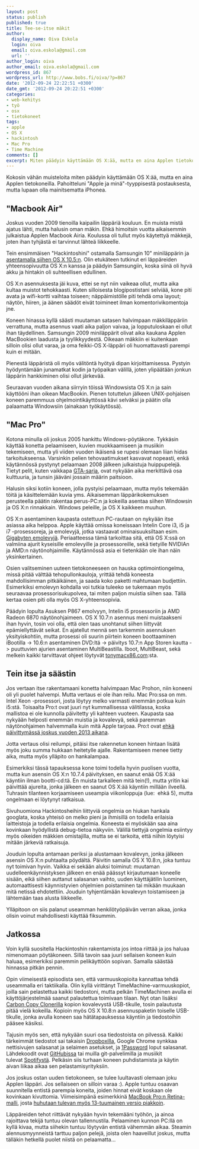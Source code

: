 ```yaml
---
layout: post
status: publish
published: true
title: Tee-se-itse mäkit
author:
  display_name: Oiva Eskola
  login: oiva
  email: oiva.eskola@gmail.com
  url: ''
author_login: oiva
author_email: oiva.eskola@gmail.com
wordpress_id: 867
wordpress_url: http://www.bobs.fi/oiva/?p=867
date: '2012-09-24 22:22:51 +0300'
date_gmt: '2012-09-24 20:22:51 +0300'
categories:
- web-kehitys
- työ
- osx
- tietokoneet
tags:
- apple
- OS X
- hackintosh
- Mac Pro
- Time Machine
comments: []
excerpt: Miten päädyin käyttämään OS X:ää, mutta en aina Applen tietokoneilla.
---
```

<p>Kokosin vähän muisteloita miten päädyin käyttämään OS X:ää, mutta en aina Applen tietokoneilla. Pahoitteluni "Apple ja minä"-tyyppisestä postauksesta, mutta lupaan olla mainitsematta iPhonea.</p>
<h2>"Macbook Air"</h2>
<p>Joskus vuoden 2009 tienoilla kaipailin läppäriä kouluun. En muista mistä ajatus lähti, mutta halusin oman mäkin. Ehkä himoitsin vuotta aikaisemmin julkaistua Applen Macbook Airia. Koulussa oli tullut myös käytettyä mäkkejä, joten ihan tyhjästä ei tarvinnut lähteä liikkeelle.</p>
<p>Tein ensimmäisen "Hackintoshini" ostamalla Samsungin 10" miniläppärin ja <a title="OS X:n asentaminen Samsung NC10:een" href="http://oivaeskola.fi/2009/08/13/os-xn-asentaminen-samsung-nc10een/">asentamalla siihen OS&nbsp;X 10.5:n</a>. Olin etukäteen tutkinut eri läppäreiden yhteensopivuutta OS&nbsp;X:n kanssa ja päädyin Samsungiin, koska siinä oli hyvä akku ja hintakin oli suhteellisen edullinen.</p>
<p>OS&nbsp;X:n asennuksesta jäi kuva, ettei se nyt niin vaikeaa ollut, mutta aika kultaa muistot tehokkaasti. Kuten silloisesta blogipostistani selviää, kone piti avata ja wifi-kortti vaihtaa toiseen; näppäimistölle piti tehdä oma layout; näytön, hiiren, ja äänen säädöt eivät toimineet ilman komentorivikomentoja jne.</p>
<p>Koneen hinassa kyllä säästi muutaman satasen halvimpaan mäkkiläppäriin verrattuna, mutta asennus vaati aika paljon vaivaa, ja lopputuloskaan ei ollut ihan täydellinen. Samsungin 2009 miniläppärit olivat aika kaukana Applen MacBookien laadusta ja tyylikkyydestä. Oikeaan mäkkiin ei kuitenkaan silloin olisi ollut varaa, ja oma feikki-OS&nbsp;X-läppäri oli huomattavasti parempi kuin ei mitään.</p>
<p>Pienestä läppäristä oli myös välitöntä hyötyä dipan kirjoittamisessa. Pystyin hyödyntämään junamatkat kodin ja työpaikan välillä, joten ylipäätään jonkun läppärin hankkiminen olisi ollut järkevää.</p>
<p>Seuraavan vuoden aikana siirryin töissä Windowsista OS&nbsp;X:n ja sain käyttööni ihan oikean MacBookin. Pienen totuttelun jälkeen UNIX-pohjaisen koneen paremmuus ohjelmointikäyttössä kävi selväksi ja päätin olla palaamatta Windowsiin (ainakaan työkäytössä).</p>
<h2>"Mac Pro"</h2>
<p>Kotona minulla oli joskus 2005 hankittu Windows-pöytäkone. Tykkäsin käyttää konetta pelaamiseen, kuvien muokkaamiseen ja musiikin tekemiseen, mutta yli viiden vuoden ikäisenä se rupesi olemaan liian hidas tarkoitukseensa. Varsinkin pelien tehovaatimukset kasvavat nopeasti, enkä käytännössä pystynyt pelaamaan 2008 jälkeen julkaistuja huippupelejä. Tietyt pelit, kuten vaikkapa <a title="Wikipedia: Grand Theft Auto IV: Commercial success" href="http://en.wikipedia.org/wiki/Grand_Theft_Auto_IV#Commercial_success">GTA-sarja</a>, ovat nykyään aika merkittävä osa kulttuuria, ja tunsin jääväni jossain määrin paitsioon.</p>
<p>Halusin siksi kotiin koneen, jolla pystyisi pelaamaan, mutta myös tekemään töitä ja käsittelemään kuvia yms. Aikaisemman läppärikokemuksen perusteella päätin rakentaa perus-PC:n ja kokeilla asentaa siihen Windowsin ja OS&nbsp;X:n rinnakkain. Windows peleille, ja OS&nbsp;X kaikkeen muuhun.</p>
<p>OS&nbsp;X:n asentaminen kaupasta ostettuun PC-rautaan on nykyään itse asiassa aika helppoa. Apple käyttää omissa koneissaan Intelin Core i3, i5 ja i7 -prosessoreja, ja emolevyjä, jotka vastaavat ominaisuuksiltaan esim. <a href="http://www.tomshardware.com/news/hackintosh-mac-motherboards-chameleon-rc5,11577.html">Gigabyten emolevyjä</a>. Periaatteessa tämä tarkoittaa sitä, että OS&nbsp;X:ssä on valmiina ajurit kyseisille emolevyille ja prosessoreille, sekä tietyille NVIDIAn ja AMD:n näytönohjaimille. Käytännössä asia ei tietenkään ole ihan näin yksinkertainen.</p>
<p>Osien valitseminen uuteen tietokoneeseen on hauska optimointiongelma, missä pitää välttää tehopullonkauloja, yrittää tehdä koneesta mahdollisimman pitkäikäinen, ja saada koko paketti mahtumaan budjettiin. Esimerkiksi emolevyn kohdalla voi tutkia tuleeko se tukemaan myös seuraavaa prosessorisukupolvea, tai miten paljon muistia siihen saa. Tällä kertaa osien piti olla myös OS X-yhteensopivia.</p>
<p>Päädyin lopulta Asuksen P867 emolvyyn, Intelin i5 prosessoriin ja AMD Radeon 6870 näytönohjaimeen. OS&nbsp;X&nbsp;10.7:n asennus meni muistaakseni ihan hyvin, tosin voi olla, että olen taas unohtanut siihen liittyvät epämiellyttävät seikat. En ajatellut mennä sen tarkemmin asennuksen yksityiskohtiin, mutta prosessi oli suurin piirtein koneen boottaaminen iBootilla -> 10.6:n asentaminen DVD:ltä -> päivitys 10.7:n App Storen kautta -> puuttuvien ajurien asentaminen MultiBeastilla. Iboot, MultiBeast, sekä melkein kaikki tarvittavat ohjeet löytyvät&nbsp;<a href="http://www.tonymacx86.com/">tonymacx86.com</a>:sta.</p>
<h2>Tein itse ja säästin</h2>
<p>Jos vertaan itse rakentamaani konetta halvimpaan Mac Prohon, niin koneeni oli yli puolet halvempi. Mutta vertaus ei ole ihan reilu. Mac Pro:ssa on mm. Intel Xeon -prosessori, josta löytyy melko varmasti enemmän potkua kuin i5:stä. Toisaalta Pro:t ovat juuri nyt kummallisessa välitilassa, koska mallistoa ei ole kunnolla päivitetty yli kahteen vuoteen. Kaupasta saa nykyään helposti enemmän muistia ja kovalevyä, sekä paremman näytönohjaimen halvemmalla kuin mitä Apple tarjoaa. Pro:t ovat <a href="http://www.forbes.com/sites/connieguglielmo/2012/06/12/apple-says-new-models-designs-for-imac-mac-pro-in-works-due-in-2013/">ehkä päivittymässä joskus vuoden 2013 aikana</a>.</p>
<p>Jotta vertaus olisi reilumpi, pitäisi itse rakennetun koneen hintaan lisätä myös joku summa hukkaan heitetylle ajalle. Rakentamiseen menee tietty aika, mutta myös ylläpito on hankalampaa.</p>
<p>Esimerkiksi tässä tapauksessa kone toimi todella hyvin puolisen vuotta, mutta kun asensin OS&nbsp;X:n 10.7.4 päivityksen, en saanut enää OS&nbsp;X:ää käyntiin ilman bootti-cd:tä. En muista tarkalleen mitä tein(!), mutta yritin kai päivittää ajureita, jonka jälkeen en saanut OS&nbsp;X:ää käyntiin millään ilveellä. Tuhrasin tilanteen korjaamiseen useampia viikonloppuja (lue: &nbsp;ehkä 5), mutta ongelmaan ei löytynyt ratkaisua.</p>
<p>Sivuhuomiona Hackintosheihin liittyviä ongelmia on hiukan hankala googlata, koska yhteisö on melko pieni ja ihmisillä on todella erilaisia laitteistoja ja todella erilaisia ongelmia. Koneesta ei myöskään saa aina kovinkaan hyödyllistä debug-tietoa näkyviin. Välillä tiettyjä ongelmia esiintyy myös oikeiden mäkkien omistajilla, mutta se ei tarkoita, että niihin löytyisi mitään järkeviä ratkaisuja.</p>
<p>Jouduin lopulta antamaan periksi ja alustamaan kovalevyn, jonka jälkeen asensin OS&nbsp;X:n puhtaalta pöydältä. Päivitin samalla OS X 10.8:n, joka tuntuu nyt toimivan hyvin. Vaikka ei sekään aluksi toiminut: muutaman uudelleenkäynnistyksen jälkeen en enää päässyt kirjautumaan koneelle sisään, eikä siihen auttanut salasanan vaihto, uuden käyttäjätilin luominen, automaattisesti käynnistyvien ohjelmien poistaminen tai mikään muukaan mitä netissä ehdotettiin. Jouduin tyhjentämään kovalevyn toistamiseen ja lähtemään taas alusta liikkeelle.</p>
<p>Ylläpitoon on siis palanut useamman henkilötyöpäivän verran aikaa, jonka olisin voinut mahdollisesti käyttää fiksummin.</p>
<h2>Jatkossa</h2>
<p>Voin kyllä suositella Hackintoshin rakentamista jos intoa riittää ja jos haluaa nimenomaan pöytäkoneen. Sillä tavoin saa juuri sellaisen koneen kuin haluaa, esimerkiksi paremmin pelikäyttöön sopivan. Samalla säästää hinnassa pitkän pennin.</p>
<p>Opin viimeisestä episodista sen, että varmuuskopioita kannattaa tehdä useammalla eri taktiikalla. Olin kyllä virittänyt TimeMachine-varmuuskopiot, joilla sain pelastettua kaikki tiedostoni, mutta pelkän TimeMachinen avulla ei käyttöjärjestelmää&nbsp;saanut palautettua toimivaan tilaan. Nyt otan lisäksi <a href="http://www.bombich.com/">Carbon Copy Clonerilla</a>&nbsp;kopion kovalevystä USB-tikulle, tosin palautusta pitää vielä kokeilla. Kopioin myös OS&nbsp;X&nbsp;10.8:n asennuspaketin toiselle USB-tikulle, jonka avulla koneen saa hätätapauksessa käyntiin ja tiedostoihin pääsee käsiksi.</p>
<p>Tajusin myös sen, että nykyään suuri osa tiedostoista on pilvessä. Kaikki tärkeimmät tiedostot sai takaisin <a href="https://www.dropbox.com/">Dropboxilla</a>, Google Chrome synkkaa nettisivujen salasanat ja selaimen asetukset, ja <a href="https://agilebits.com/onepassword">1Password</a> loput salasanat. Lähdekoodit ovat <a href="https://github.com/">GitHubissa</a> tai muilla git-palvelimilla ja musiikit tulevat&nbsp;<a href="http://www.spotify.com/fi">Spotifystä</a>. Pelkäsin siis turhaan koneen puhdistamista ja käytin aivan liikaa aikaa sen pelastamisyrityksiin.</p>
<p>Jos joskus ostan uuden tietokoneen, se tulee luultavasti olemaan joku Applen läppäri. Jos sellaiseen on silloin varaa :). Apple tuntuu osaavan suunnitella entistä parempia koneita, joiden hinnat eivät koskaan ole kovinkaan kivuttomia. Viimeisimpänä esimerkkinä <a href="http://www.apple.com/fi/macbook-pro/specs/">MacBook Pro:n Retina-malli</a>, josta <a href="http://www.macrumors.com/2012/09/10/production-of-13-inch-retina-macbook-pro-and-updated-imacs-reportedly-ramping-up/">huhutaan tulevan myös 13-tuumainen versio piakkoin</a>.</p>
<p>Läppäreiden tehot riittävät nykyään hyvin tekemääni työhön, ja ainoa rajoittava tekijä tuntuu olevan tallennustila. Pelaaminen kunnon PC:llä on kyllä kivaa, mutta siihekin tuntuu löytyvän entistä vähemmän aikaa. Steamin alennusmyynneistä tarttuu paljon pelejä, joista olen haaveillut joskus, mutta tälläkin hetkellä puolet niistä on pelaamatta...</p>
